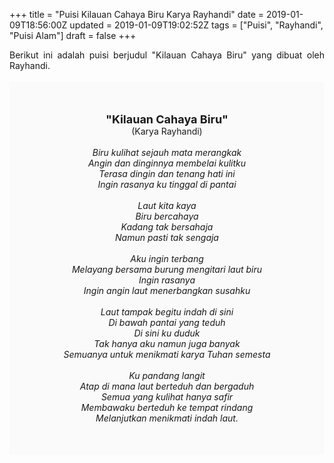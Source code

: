 +++
title = "Puisi Kilauan Cahaya Biru Karya Rayhandi"
date = 2019-01-09T18:56:00Z
updated = 2019-01-09T19:02:52Z
tags = ["Puisi", "Rayhandi", "Puisi Alam"]
draft = false
+++

<div dir="ltr" style="text-align: left;" trbidi="on"><div style="text-align: justify;">Berikut ini adalah puisi berjudul "Kilauan Cahaya Biru" yang dibuat oleh Rayhandi.</div><br /><div style="background: #FAFAFA; font-size: 14px; height: auto; margin: 0 auto; padding: 50px; text-align: center; width: auto;"><span style="font-size: 18px;"><b>"Kilauan Cahaya Biru"</b></span><br />(Karya Rayhandi)<br /><br /><i>Biru kulihat sejauh mata merangkak<br />Angin dan dinginnya membelai kulitku<br />Terasa dingin dan tenang hati ini<br />Ingin rasanya ku tinggal di pantai<br /><br />Laut kita kaya<br />Biru bercahaya<br />Kadang tak bersahaja<br />Namun pasti tak sengaja<br /><br />Aku ingin terbang <br />Melayang bersama burung mengitari laut biru<br />Ingin rasanya<br />Ingin angin laut menerbangkan susahku<br /><br />Laut tampak begitu indah di sini<br />Di bawah pantai yang teduh<br />Di sini ku duduk<br />Tak hanya aku namun juga banyak<br />Semuanya untuk menikmati karya Tuhan semesta<br /><br />Ku pandang langit<br />Atap di mana laut berteduh dan bergaduh<br />Semua yang kulihat hanya safir<br />Membawaku berteduh ke tempat rindang<br />Melanjutkan menikmati indah laut.<br /></i> </div></div>
